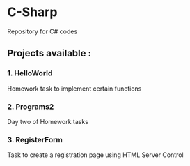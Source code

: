 # C-Sharp
Repository for C# codes 
## Projects available :
### 1. HelloWorld
Homework task to implement certain functions
### 2. Programs2
Day two of Homework tasks
### 3. RegisterForm
Task to create a registration page using HTML Server Control